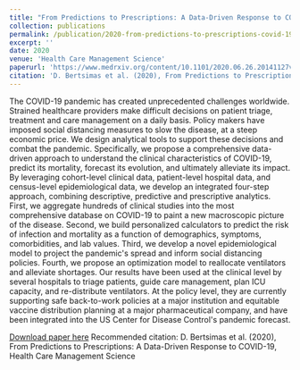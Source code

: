 ```yaml
---
title: "From Predictions to Prescriptions: A Data-Driven Response to COVID-19"
collection: publications
permalink: /publication/2020-from-predictions-to-prescriptions-covid-19
excerpt: ''
date: 2020
venue: 'Health Care Management Science'
paperurl: 'https://www.medrxiv.org/content/10.1101/2020.06.26.20141127v1'
citation: 'D. Bertsimas et al. (2020), From Predictions to Prescriptions: A Data-Driven Response to COVID-19, Health Care Management Science'
---
```

The COVID-19 pandemic has created unprecedented challenges worldwide. Strained healthcare providers make difficult decisions on patient triage, treatment and care management on a daily basis. Policy makers have imposed social distancing measures to slow the disease, at a steep economic price. We design analytical tools to support these decisions and combat the pandemic. Specifically, we propose a comprehensive data-driven approach to understand the clinical characteristics of COVID-19, predict its mortality, forecast its evolution, and ultimately alleviate its impact. By leveraging cohort-level clinical data, patient-level hospital data, and census-level epidemiological data, we develop an integrated four-step approach, combining descriptive, predictive and prescriptive analytics. First, we aggregate hundreds of clinical studies into the most comprehensive database on COVID-19 to paint a new macroscopic picture of the disease. Second, we build personalized calculators to predict the risk of infection and mortality as a function of demographics, symptoms, comorbidities, and lab values. Third, we develop a novel epidemiological model to project the pandemic's spread and inform social distancing policies. Fourth, we propose an optimization model to reallocate ventilators and alleviate shortages. Our results have been used at the clinical level by several hospitals to triage patients, guide care management, plan ICU capacity, and re-distribute ventilators. At the policy level, they are currently supporting safe back-to-work policies at a major institution and equitable vaccine distribution planning at a major pharmaceutical company, and have been integrated into the US Center for Disease Control's pandemic forecast.

[Download paper here](https://www.medrxiv.org/content/10.1101/2020.06.26.20141127v1)
Recommended citation: D. Bertsimas et al. (2020), From Predictions to Prescriptions: A Data-Driven Response to COVID-19, Health Care Management Science
